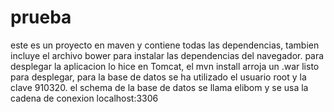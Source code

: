 # prueba
este es un proyecto en maven y contiene todas las dependencias, tambien incluye el archivo bower para instalar las dependencias del navegador.
para desplegar la aplicacion lo hice en Tomcat, el mvn install arroja un .war listo para desplegar, para la base de datos se ha utilizado el usuario root y la clave 910320.
el schema de la base de datos se llama elibom y se usa la cadena de conexion localhost:3306
